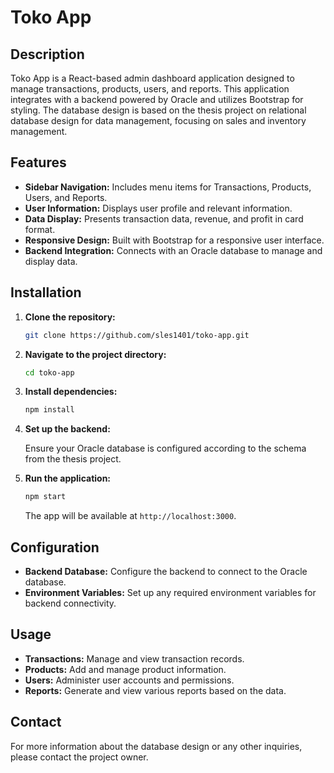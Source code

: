 # Toko App

## Description

Toko App is a React-based admin dashboard application designed to manage transactions, products, users, and reports. This application integrates with a backend powered by Oracle and utilizes Bootstrap for styling. The database design is based on the thesis project on relational database design for data management, focusing on sales and inventory management.

## Features

- **Sidebar Navigation:** Includes menu items for Transactions, Products, Users, and Reports.
- **User Information:** Displays user profile and relevant information.
- **Data Display:** Presents transaction data, revenue, and profit in card format.
- **Responsive Design:** Built with Bootstrap for a responsive user interface.
- **Backend Integration:** Connects with an Oracle database to manage and display data.

## Installation

1. **Clone the repository:**

   ```bash
   git clone https://github.com/sles1401/toko-app.git
   ```

2. **Navigate to the project directory:**

   ```bash
   cd toko-app
   ```

3. **Install dependencies:**

   ```bash
   npm install
   ```

4. **Set up the backend:**

   Ensure your Oracle database is configured according to the schema from the thesis project.

5. **Run the application:**

   ```bash
   npm start
   ```

   The app will be available at `http://localhost:3000`.

## Configuration

- **Backend Database:** Configure the backend to connect to the Oracle database.
- **Environment Variables:** Set up any required environment variables for backend connectivity.

## Usage

- **Transactions:** Manage and view transaction records.
- **Products:** Add and manage product information.
- **Users:** Administer user accounts and permissions.
- **Reports:** Generate and view various reports based on the data.

## Contact

For more information about the database design or any other inquiries, please contact the project owner.
